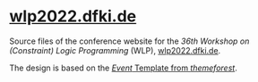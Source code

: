 # [wlp2022.dfki.de](https://wlp2022.dfki.de)

Source files of the conference website for the *36th Workshop on (Constraint) Logic Programming* (WLP), [wlp2022.dfki.de](https://wlp2022.dfki.de).

The design is based on the [*Event* Template from *themeforest*](https://themeforest.net/item/event-conference-event-html5-landing-page/10050747).
